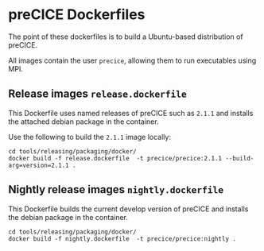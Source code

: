 # preCICE Dockerfiles

The point of these dockerfiles is to build a Ubuntu-based distribution of preCICE.

All images contain the user `precice`, allowing them to run executables using MPI.

## Release images `release.dockerfile`

This Dockerfile uses named releases of preCICE such as `2.1.1` and installs the attached debian package in the container.

Use the following to build the `2.1.1` image locally:
```
cd tools/releasing/packaging/docker/
docker build -f release.dockerfile  -t precice/precice:2.1.1 --build-arg=version=2.1.1 .
```

## Nightly release images `nightly.dockerfile`

This Dockerfile builds the current develop version of preCICE and installs the debian package in the container.

```
cd tools/releasing/packaging/docker/
docker build -f nightly.dockerfile  -t precice/precice:nightly .
```
